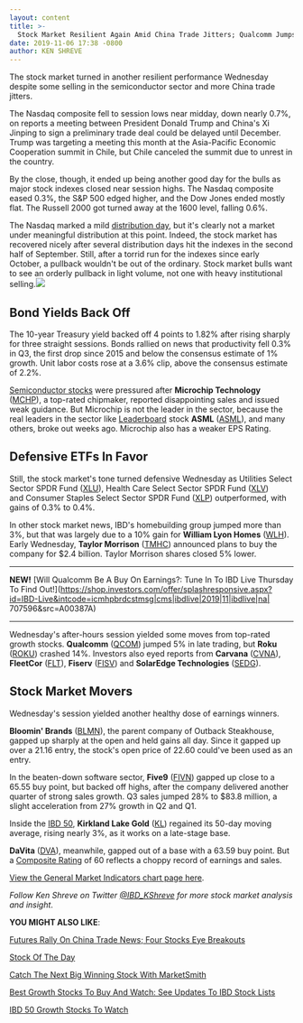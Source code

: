 ```yaml
---
layout: content
title: >-
  Stock Market Resilient Again Amid China Trade Jitters; Qualcomm Jumps Late
date: 2019-11-06 17:38 -0800
author: KEN SHREVE
---
```






The stock market turned in another resilient performance Wednesday despite some selling in the semiconductor sector and more China trade jitters.




The Nasdaq composite fell to session lows near midday, down nearly 0.7%, on reports a meeting between President Donald Trump and China's Xi Jinping to sign a preliminary trade deal could be delayed until December. Trump was targeting a meeting this month at the Asia-Pacific Economic Cooperation summit in Chile, but Chile canceled the summit due to unrest in the country.


By the close, though, it ended up being another good day for the bulls as major stock indexes closed near session highs. The Nasdaq composite eased 0.3%, the S&P 500 edged higher, and the Dow Jones ended mostly flat. The Russell 2000 got turned away at the 1600 level, falling 0.6%.


The Nasdaq marked a mild [distribution day](https://www.investors.com/how-to-invest/investors-corner/stock-market-tops-distribution-days/), but it's clearly not a market under meaningful distribution at this point. Indeed, the stock market has recovered nicely after several distribution days hit the indexes in the second half of September. Still, after a torrid run for the indexes since early October, a pullback wouldn't be out of the ordinary. Stock market bulls want to see an orderly pullback in light volume, not one with heavy institutional selling.![](https://www.investors.com/wp-content/uploads/2019/11/MP4x3_110619-267x300.jpg)


Bond Yields Back Off
--------------------


The 10-year Treasury yield backed off 4 points to 1.82% after rising sharply for three straight sessions. Bonds rallied on news that productivity fell 0.3% in Q3, the first drop since 2015 and below the consensus estimate of 1% growth. Unit labor costs rose at a 3.6% clip, above the consensus estimate of 2.2%.


[Semiconductor stocks](http://www.investors.com/news/technology/chip-stocks-and-semiconductor-industry-news) were pressured after **Microchip Technology** ([MCHP](https://research.investors.com/quote.aspx?symbol=MCHP)), a top-rated chipmaker, reported disappointing sales and issued weak guidance. But Microchip is not the leader in the sector, because the real leaders in the sector like [Leaderboard](https://leaderboard.investors.com) stock **ASML** ([ASML](https://research.investors.com/quote.aspx?symbol=ASML)), and many others, broke out weeks ago. Microchip also has a weaker EPS Rating.


Defensive ETFs In Favor
-----------------------


Still, the stock market's tone turned defensive Wednesday as Utilities Select Sector SPDR Fund ([XLU](https://research.investors.com/quote.aspx?symbol=XLU)), Health Care Select Sector SPDR Fund ([XLV](https://research.investors.com/quote.aspx?symbol=XLV)) and Consumer Staples Select Sector SPDR Fund ([XLP](https://research.investors.com/quote.aspx?symbol=XLP)) outperformed, with gains of 0.3% to 0.4%.


In other stock market news, IBD's homebuilding group jumped more than 3%, but that was largely due to a 10% gain for **William Lyon Homes** ([WLH](https://research.investors.com/quote.aspx?symbol=WLH)). Early Wednesday, **Taylor Morrison** ([TMHC](https://research.investors.com/quote.aspx?symbol=TMHC)) announced plans to buy the company for $2.4 billion. Taylor Morrison shares closed 5% lower.




---


**NEW!** [Will Qualcomm Be A Buy On Earnings?: Tune In To IBD Live Thursday To Find Out!](https://shop.investors.com/offer/splashresponsive.aspx?id=IBD-Live&intcode=icmhpbrdcstmsg|cms|ibdlive|2019|11|ibdlive|na| 707596&src=A00387A)




---


Wednesday's after-hours session yielded some moves from top-rated growth stocks. **Qualcomm** ([QCOM](https://research.investors.com/quote.aspx?symbol=QCOM)) jumped 5% in late trading, but **Roku** ([ROKU](https://research.investors.com/quote.aspx?symbol=ROKU)) crashed 14%. Investors also eyed reports from **Carvana** ([CVNA](https://research.investors.com/quote.aspx?symbol=CVNA)), **FleetCor** ([FLT](https://research.investors.com/quote.aspx?symbol=FLT)), **Fiserv** ([FISV](https://research.investors.com/quote.aspx?symbol=FISV)) and **SolarEdge Technologies** ([SEDG](https://research.investors.com/quote.aspx?symbol=SEDG)).


Stock Market Movers
-------------------


Wednesday's session yielded another healthy dose of earnings winners.


**Bloomin' Brands** ([BLMN](https://research.investors.com/quote.aspx?symbol=BLMN)), the parent company of Outback Steakhouse, gapped up sharply at the open and held gains all day. Since it gapped up over a 21.16 entry, the stock's open price of 22.60 could've been used as an entry.


In the beaten-down software sector, **Five9** ([FIVN](https://research.investors.com/quote.aspx?symbol=FIVN)) gapped up close to a 65.55 buy point, but backed off highs, after the company delivered another quarter of strong sales growth. Q3 sales jumped 28% to $83.8 million, a slight acceleration from 27% growth in Q2 and Q1.


Inside the [IBD 50](https://research.investors.com/stock-lists/ibd-50/), **Kirkland Lake Gold** ([KL](https://research.investors.com/quote.aspx?symbol=KL)) regained its 50-day moving average, rising nearly 3%, as it works on a late-stage base.


**DaVita** ([DVA](https://research.investors.com/quote.aspx?symbol=DVA)), meanwhile, gapped out of a base with a 63.59 buy point. But a [Composite Rating](https://www.investors.com/how-to-invest/investors-corner/how-to-research-growth-stocks/) of 60 reflects a choppy record of earnings and sales.


[View the General Market Indicators chart page here](https://www.investors.com/wp-content/uploads/2019/11/IBD0611152456GMI2.pdf).


*Follow Ken Shreve on Twitter [@IBD\_KShreve](https://www.twitter.com/IBD_KShreve) for more stock market analysis and insight*.


**YOU MIGHT ALSO LIKE**:


[Futures Rally On China Trade News; Four Stocks Eye Breakouts](https://www.investors.com/market-trend/stock-market-today/dow-jones-futures-stock-market-rally-on-china-trade-deal-roku-stock-qualcomm-stock/)


[Stock Of The Day](https://www.investors.com/research/ibd-stock-of-the-day/insulet-stock-rockets-diabetes-treatment-player-crushes-quarterly-forecasts/)


[Catch The Next Big Winning Stock With MarketSmith](https://www.investors.com/product/marketsmith/?artProdLink=MarketSmith)


[Best Growth Stocks To Buy And Watch: See Updates To IBD Stock Lists](https://www.investors.com/stock-lists/best-growth-stocks-buy-watch-ibd-stock-lists/)


[IBD 50 Growth Stocks To Watch](https://www.investors.com/research/ibd-50-growth-stocks-to-watch/)


 




